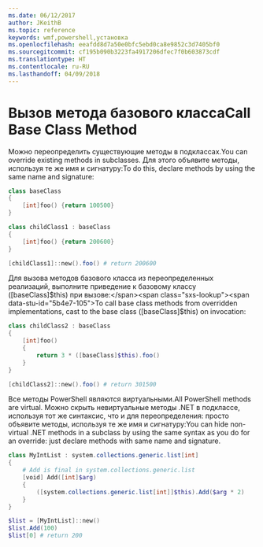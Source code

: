 ```yaml
---
ms.date: 06/12/2017
author: JKeithB
ms.topic: reference
keywords: wmf,powershell,установка
ms.openlocfilehash: eeafdd8d7a50e0bfc5ebd0ca8e9852c3d7405bf0
ms.sourcegitcommit: cf195b090b3223fa4917206dfec7f0b603873cdf
ms.translationtype: HT
ms.contentlocale: ru-RU
ms.lasthandoff: 04/09/2018
---
```

# <a name="call-base-class-method"></a><span data-ttu-id="5b4e7-102">Вызов метода базового класса</span><span class="sxs-lookup"><span data-stu-id="5b4e7-102">Call Base Class Method</span></span>

<span data-ttu-id="5b4e7-103">Можно переопределить существующие методы в подклассах.</span><span class="sxs-lookup"><span data-stu-id="5b4e7-103">You can override existing methods in subclasses.</span></span> <span data-ttu-id="5b4e7-104">Для этого объявите методы, используя те же имя и сигнатуру:</span><span class="sxs-lookup"><span data-stu-id="5b4e7-104">To do this, declare methods by using the same name and signature:</span></span>

```powershell
class baseClass
{
    [int]foo() {return 100500}
}

class childClass1 : baseClass
{
    [int]foo() {return 200600}
}

[childClass1]::new().foo() # return 200600
```

<span data-ttu-id="5b4e7-105">Для вызова методов базового класса из переопределенных реализаций, выполните приведение к базовому классу ([baseClass]$this) при вызове:</span><span class="sxs-lookup"><span data-stu-id="5b4e7-105">To call base class methods from overridden implementations, cast to the base class ([baseClass]$this) on invocation:</span></span>

```powershell
class childClass2 : baseClass
{
    [int]foo()
    {
        return 3 * ([baseClass]$this).foo()
    }
}

[childClass2]::new().foo() # return 301500
```

<span data-ttu-id="5b4e7-106">Все методы PowerShell являются виртуальными.</span><span class="sxs-lookup"><span data-stu-id="5b4e7-106">All PowerShell methods are virtual.</span></span> <span data-ttu-id="5b4e7-107">Можно скрыть невиртуальные методы .NET в подклассе, используя тот же синтаксис, что и для переопределения: просто объявите методы, используя те же имя и сигнатуру:</span><span class="sxs-lookup"><span data-stu-id="5b4e7-107">You can hide non-virtual .NET methods in a subclass by using the same syntax as you do for an override: just declare methods with same name and signature.</span></span>

```powershell
class MyIntList : system.collections.generic.list[int]
{
    # Add is final in system.collections.generic.list
    [void] Add([int]$arg)
    {
        ([system.collections.generic.list[int]]$this).Add($arg * 2)
    }
}

$list = [MyIntList]::new()
$list.Add(100)
$list[0] # return 200
```